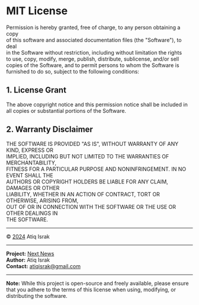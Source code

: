 # MIT License

Permission is hereby granted, free of charge, to any person obtaining a copy  
of this software and associated documentation files (the "Software"), to deal  
in the Software without restriction, including without limitation the rights  
to use, copy, modify, merge, publish, distribute, sublicense, and/or sell  
copies of the Software, and to permit persons to whom the Software is  
furnished to do so, subject to the following conditions:

## 1. **License Grant**

The above copyright notice and this permission notice shall be included in  
all copies or substantial portions of the Software.

## 2. **Warranty Disclaimer**

THE SOFTWARE IS PROVIDED "AS IS", WITHOUT WARRANTY OF ANY KIND, EXPRESS OR  
IMPLIED, INCLUDING BUT NOT LIMITED TO THE WARRANTIES OF MERCHANTABILITY,  
FITNESS FOR A PARTICULAR PURPOSE AND NONINFRINGEMENT. IN NO EVENT SHALL THE  
AUTHORS OR COPYRIGHT HOLDERS BE LIABLE FOR ANY CLAIM, DAMAGES OR OTHER  
LIABILITY, WHETHER IN AN ACTION OF CONTRACT, TORT OR OTHERWISE, ARISING FROM,  
OUT OF OR IN CONNECTION WITH THE SOFTWARE OR THE USE OR OTHER DEALINGS IN  
THE SOFTWARE.

---

© [2024](https://github.com/Aliio-Inc/strapi-next-news) Atiq Israk

---

**Project:** [Next News](https://github.com/Aliio-Inc/strapi-next-news)  
**Author:** Atiq Israk  
**Contact:** [atiqisrak@gmail.com](mailto:atiqisrak@gmail.com)

---

**Note:** While this project is open-source and freely available, please ensure that you adhere to the terms of this license when using, modifying, or distributing the software.
